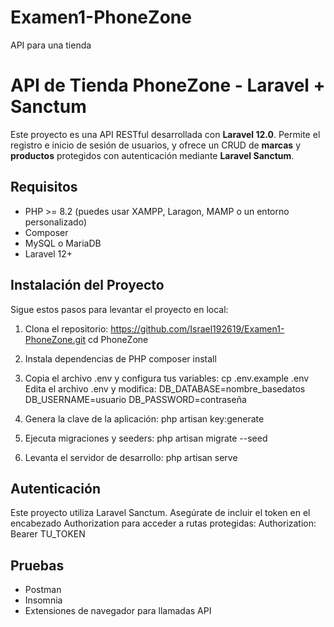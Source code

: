 # Examen1-PhoneZone
API para una tienda
# API de Tienda PhoneZone - Laravel + Sanctum

Este proyecto es una API RESTful desarrollada con **Laravel 12.0**. Permite el registro e inicio de sesión de usuarios, y ofrece un CRUD de **marcas** y **productos** protegidos con autenticación mediante **Laravel Sanctum**.

## Requisitos

- PHP >= 8.2 (puedes usar XAMPP, Laragon, MAMP o un entorno personalizado)
- Composer
- MySQL o MariaDB
- Laravel 12+

## Instalación del Proyecto

Sigue estos pasos para levantar el proyecto en local:

1. Clona el repositorio:
https://github.com/Israel192619/Examen1-PhoneZone.git
cd PhoneZone

2. Instala dependencias de PHP
composer install

3. Copia el archivo .env y configura tus variables:
cp .env.example .env
Edita el archivo .env y modifica:
DB_DATABASE=nombre_basedatos
DB_USERNAME=usuario
DB_PASSWORD=contraseña

4. Genera la clave de la aplicación:
php artisan key:generate

5. Ejecuta migraciones y seeders:
php artisan migrate --seed

6. Levanta el servidor de desarrollo:
php artisan serve

## Autenticación
Este proyecto utiliza Laravel Sanctum. Asegúrate de incluir el token en el encabezado Authorization para acceder a rutas protegidas:
Authorization: Bearer TU_TOKEN

## Pruebas
- Postman
- Insomnia
- Extensiones de navegador para llamadas API
